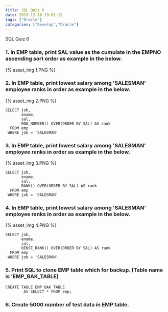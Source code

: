```yaml
---
title: SQL Quiz 6
date: 2019-12-18 19:01:12
tags: ["Oracle"]
categories: ["Develop","Oracle"]
---
```


SQL Quiz 6

<!-- more -->

### 1. In EMP table, print SAL value as the cumulate in the EMPNO ascending sort order as example in the below.
{% asset_img 1.PNG %}



### 2. In EMP table, print lowest salary among 'SALESMAN' employee ranks in order as example in the below.
{% asset_img 2.PNG %}

~~~
SELECT job,
       ename,
       sal,
       ROW_NUMBER() OVER(ORDER BY SAL) AS rank
  FROM emp
 WHERE job = 'SALESMAN'
~~~

### 3. In EMP table, print lowest salary among 'SALESMAN' employee ranks in order as example in the below.
{% asset_img 3.PNG %}
~~~
SELECT job,
       ename,
       sal,
       RANK() OVER(ORDER BY SAL) AS rank
  FROM emp
 WHERE job = 'SALESMAN'
~~~

### 4. In EMP table, print lowest salary among 'SALESMAN' employee ranks in order as example in the below.
{% asset_img 4.PNG %}

~~~
SELECT job,
       ename,
       sal,
       DENSE_RANK() OVER(ORDER BY SAL) AS rank
  FROM emp
 WHERE job = 'SALESMAN'
~~~

### 5. Print SQL to clone EMP table which for backup. (Table name is 'EMP_BAK_TABLE)
~~~
CREATE TABLE EMP_BAK_TABLE
        AS SELECT * FROM emp;
~~~


### 6. Create 5000 number of test data in EMP table.
